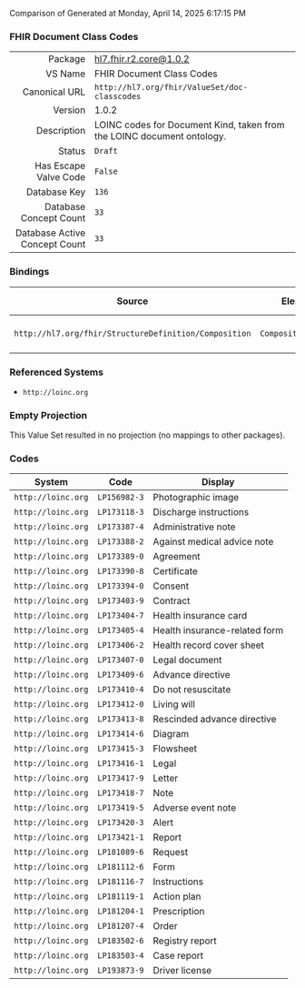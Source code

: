 Comparison of 
Generated at Monday, April 14, 2025 6:17:15 PM

### FHIR Document Class Codes

|      |     |
| ---: | --- |
| Package | hl7.fhir.r2.core@1.0.2 |
| VS Name | FHIR Document Class Codes |
| Canonical URL | `http://hl7.org/fhir/ValueSet/doc-classcodes` |
| Version | 1.0.2 |
| Description | LOINC codes for Document Kind, taken from the LOINC document ontology. |
| Status | `Draft` |
| Has Escape Valve Code | `False` |
| Database Key | `136` |
| Database Concept Count | `33` |
| Database Active Concept Count | `33` |
### Bindings

| Source | Element | Binding | Strength | Element Short |
| ------ | ------- | ------- | -------- | ------------- |
| `http://hl7.org/fhir/StructureDefinition/Composition` | `Composition.class` | `http://hl7.org/fhir/ValueSet/doc-classcodes` | `Example` | Categorization of Composition |

### Referenced Systems

* `http://loinc.org`
### Empty Projection

This Value Set resulted in no projection (no mappings to other packages).

### Codes

| System | Code | Display |
| ------ | ---- | ------- |
| `http://loinc.org` | `LP156982-3` | Photographic image |
| `http://loinc.org` | `LP173118-3` | Discharge instructions |
| `http://loinc.org` | `LP173387-4` | Administrative note |
| `http://loinc.org` | `LP173388-2` | Against medical advice note |
| `http://loinc.org` | `LP173389-0` | Agreement |
| `http://loinc.org` | `LP173390-8` | Certificate |
| `http://loinc.org` | `LP173394-0` | Consent |
| `http://loinc.org` | `LP173403-9` | Contract |
| `http://loinc.org` | `LP173404-7` | Health insurance card |
| `http://loinc.org` | `LP173405-4` | Health insurance-related form |
| `http://loinc.org` | `LP173406-2` | Health record cover sheet |
| `http://loinc.org` | `LP173407-0` | Legal document |
| `http://loinc.org` | `LP173409-6` | Advance directive |
| `http://loinc.org` | `LP173410-4` | Do not resuscitate |
| `http://loinc.org` | `LP173412-0` | Living will |
| `http://loinc.org` | `LP173413-8` | Rescinded advance directive |
| `http://loinc.org` | `LP173414-6` | Diagram |
| `http://loinc.org` | `LP173415-3` | Flowsheet |
| `http://loinc.org` | `LP173416-1` | Legal |
| `http://loinc.org` | `LP173417-9` | Letter |
| `http://loinc.org` | `LP173418-7` | Note |
| `http://loinc.org` | `LP173419-5` | Adverse event note |
| `http://loinc.org` | `LP173420-3` | Alert |
| `http://loinc.org` | `LP173421-1` | Report |
| `http://loinc.org` | `LP181089-6` | Request |
| `http://loinc.org` | `LP181112-6` | Form |
| `http://loinc.org` | `LP181116-7` | Instructions |
| `http://loinc.org` | `LP181119-1` | Action plan |
| `http://loinc.org` | `LP181204-1` | Prescription |
| `http://loinc.org` | `LP181207-4` | Order |
| `http://loinc.org` | `LP183502-6` | Registry report |
| `http://loinc.org` | `LP183503-4` | Case report |
| `http://loinc.org` | `LP193873-9` | Driver license |

